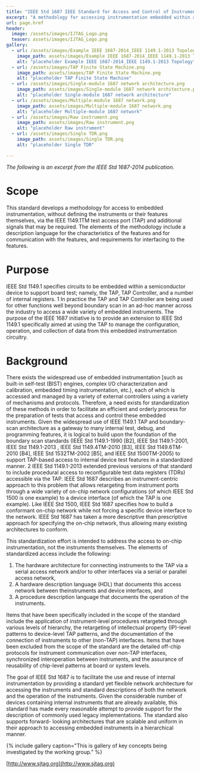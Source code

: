 ```yaml
---
title: "IEEE Std 1687 IEEE Standard for Access and Control of Instrumentation Embedded within a Semiconductor Device"
excerpt: "A methodology for accessing instrumentation embedded within a semiconductor device, without defining the instruments or their features themselves, via the IEEE 1149.1TM test access port (TAP) and/or other signals, is described in this standard. The elements of the methodology include a hardware architecture for the on-chip network connecting the instruments to the chip pins, a hardware description language to describe this network, and a software language and protocol for communicating with the instruments via this network."
url: page.href
header:
  image: /assets/images/IJTAG_Logo.png
  teaser: assets/images/IJTAG_Logo.png
gallery:
  - url: /assets/images/Example IEEE 1687-2014_IEEE 1149.1-2013 Topology.png
    image_path: assets/images/Example IEEE 1687-2014_IEEE 1149.1-2013 Topology.png
    alt: "placeholder Example IEEE 1687-2014_IEEE 1149.1-2013 Topology"
  - url: /assets/images/TAP Finite State Machine.png
    image_path: assets/images/TAP Finite State Machine.png
    alt: "placeholder TAP Finite State Machine"
  - url: /assets/images/Single-module 1687 network architecture.png
    image_path: assets/images/Single-module 1687 network architecture.png
    alt: "placeholder Single-module 1687 network architecture"
  - url: /assets/images/Multiple-module 1687 network.png
    image_path: assets/images/Multiple-module 1687 network.png
    alt: "placeholder Multiple-module 1687 network"
  - url: /assets/images/Raw instrument.png
    image_path: assets/images/Raw instrument.png
    alt: "placeholder Raw instrument"
  - url: /assets/images/Single TDR.png
    image_path: assets/images/Single TDR.png
    alt: "placeholder Single TDR"

---
```

*The following is an excerpt from the IEEE Std 1687-2014 publication.*

# Scope
This standard develops a methodology for access to embedded instrumentation, without defining the instruments or their features themselves, via the IEEE 1149.1TM test access port (TAP) and additional signals that may be required. The elements of the methodology include a description language for the characteristics of the features and for communication with the features, and requirements for interfacing to the features.

# Purpose
IEEE Std 1149.1 specifies circuits to be embedded within a semiconductor device to support board test; namely, the TAP, TAP Controller, and a number of internal registers. 1 In practice the TAP and TAP Controller are being used for other functions well beyond boundary scan in an ad-hoc manner across the
industry to access a wide variety of embedded instruments. The purpose of the IEEE 1687 initiative is to provide an extension to IEEE Std 1149.1 specifically aimed at using the TAP to manage the configuration, operation, and collection of data from this embedded instrumentation circuitry.

# Background
There exists the widespread use of embedded instrumentation [such as built-in self-test (BIST) engines, complex I/O characterization and calibration, embedded timing instrumentation, etc.), each of which is accessed and managed by a variety of external controllers using a variety of mechanisms and protocols. Therefore, a need exists for standardization of these methods in order to facilitate an efficient and orderly process for the preparation of tests that access and control these embedded instruments. Given the widespread use of IEEE 1149.1 TAP and boundary-scan architecture as a gateway to many internal test, debug, and programming features, it is logical to build upon the foundation of the boundary scan standards (IEEE Std 1149.1-1990 [B2], IEEE Std 1149.1-2001, IEEE Std 1149.1-2013 , IEEE Std 1149.4TM-2010 [B3], IEEE Std 1149.6TM-2010 [B4], IEEE Std 1532TM-2002 [B5], and IEEE Std 1500TM-2005) to support TAP-based access to internal device test features in a standardized manner. 2 IEEE Std 1149.1-2013 extended previous versions of that standard to include procedural access to reconfigurable test data registers (TDRs) accessible via the TAP. IEEE Std 1687 describes an instrument-centric approach to this problem that allows retargeting from instrument ports through a wide variety of on-chip network configurations (of which IEEE Std 1500 is one example) to a device interface (of which the TAP is one example). Like IEEE Std 1500, IEEE Std 1687 specifies how to build a conformant on-chip network while not forcing a specific device interface to the network. IEEE Std 1687 has taken a more descriptive than prescriptive approach for specifying the on-chip network, thus allowing many existing architectures to conform.

This standardization effort is intended to address the access to on-chip instrumentation, not the instruments themselves. The elements of standardized access include the following:
1. The hardware architecture for connecting instruments to the TAP via a serial access network and/or to other interfaces via a serial or parallel access network,
2. A hardware description language (HDL) that documents this access network between theinstruments and device interfaces, and
3. A procedure description language that documents the operation of the instruments.

Items that have been specifically included in the scope of the standard include the application of instrument-level procedures retargeted through various levels of hierarchy, the retargeting of intellectual property (IP)-level patterns to device-level TAP patterns, and the documentation of the connection of instruments to other (non-TAP) interfaces.
Items that have been excluded from the scope of the standard are the detailed off-chip protocols for instrument communication over non-TAP interfaces, synchronized interoperation between instruments, and the assurance of reusability of chip-level patterns at board or system levels.

The goal of IEEE Std 1687 is to facilitate the use and reuse of internal instrumentation by providing a standard yet flexible network architecture for accessing the instruments and standard descriptions of both the network and the operation of the instruments. Given the considerable number of devices containing internal instruments that are already available, this standard has made every reasonable attempt to provide support for the description of commonly used legacy implementations. The standard also supports forward-
looking architectures that are scalable and uniform in their approach to accessing embedded instruments in a hierarchical manner.

{% include gallery caption="This is gallery of key concepts being investigated by the working group." %}

[http://www.sjtag.org](http://www.sjtag.org)
